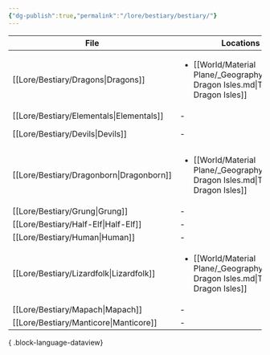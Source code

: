 ```yaml
---
{"dg-publish":true,"permalink":"/lore/bestiary/bestiary/"}
---
```


| File                                        | Locations                                                                                         | Type          |
| ------------------------------------------- | ------------------------------------------------------------------------------------------------- | ------------- |
| [[Lore/Bestiary/Dragons\|Dragons]]       | <ul><li>[[World/Material Plane/_Geography/Land/The Dragon Isles.md\\|The Dragon Isles]]</li></ul> | Dragon        |
| [[Lore/Bestiary/Elementals\|Elementals]] | \-                                                                                                | Elemental     |
| [[Lore/Bestiary/Devils\|Devils]]         | \-                                                                                                | Fiend (Devil) |
| [[Lore/Bestiary/Dragonborn\|Dragonborn]] | <ul><li>[[World/Material Plane/_Geography/Land/The Dragon Isles.md\\|The Dragon Isles]]</li></ul> | Humanoid      |
| [[Lore/Bestiary/Grung\|Grung]]           | \-                                                                                                | Humanoid      |
| [[Lore/Bestiary/Half-Elf\|Half-Elf]]     | \-                                                                                                | Humanoid      |
| [[Lore/Bestiary/Human\|Human]]           | \-                                                                                                | Humanoid      |
| [[Lore/Bestiary/Lizardfolk\|Lizardfolk]] | <ul><li>[[World/Material Plane/_Geography/Land/The Dragon Isles.md\\|The Dragon Isles]]</li></ul> | Humanoid      |
| [[Lore/Bestiary/Mapach\|Mapach]]         | \-                                                                                                | Humanoid      |
| [[Lore/Bestiary/Manticore\|Manticore]]   | \-                                                                                                | Monstrosity   |

{ .block-language-dataview}

